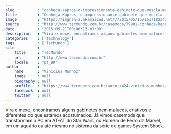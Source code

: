 ```yaml
---
slug          : "conheca-kapros-o-impressionante-gabinete-que-mescla-mesa-e-computador"
title         : "Conheça Kapros, o impressionante gabinete que mescla mesa e computador"
image         : "https://imgnzn-a.akamaized.net///2015/05/15/15171823427061-t1200x480.jpg"
source        : "http://www.tecmundo.com.br/casemods/79981-conheca-kapros-impressionante-gabinete-mescla-mesa-computador.htm"
date          : "2015-05-21T00:00:13-03:00"
description   : "Vira e mexe, encontramos alguns gabinetes bem malucos, criativos e diferentes do que estamos acostumados. Já vimos casemods que transformam o PC em AT-AT do Star Wars, no Homem de Ferro da Marvel, em um aquário ou até mesmo no sistema da série de games System Shock."
categories    : ['technology']
tags          : ['TecMundo']
site          :
    title     : "TecMundo"
    url       : "http://www.tecmundo.com.br"
    locale    : "pt_BR"
author        :
    name      : "Vinicius Munhoz"
    image     : null
    biography : null
    profile   : "https://www.tecmundo.com.br/autor/424-vinicius-munhoz/"
    facebook  : null
    twitter   : null
---
```


Vira e mexe, encontramos alguns gabinetes bem malucos, criativos e diferentes do que estamos acostumados. Já vimos casemods que transformam o PC em AT-AT do Star Wars, no Homem de Ferro da Marvel, em um aquário ou até mesmo no sistema da série de games System Shock.
